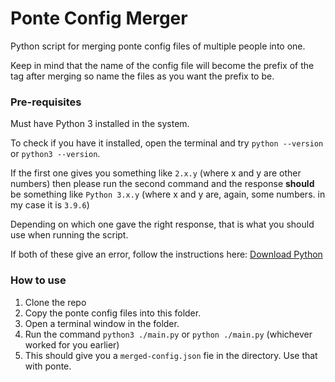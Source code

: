 # Ponte Config Merger
Python script for merging ponte config files of multiple people into one. 

Keep in mind that the name of the config file will become the prefix of the tag after merging so name the files as you want the prefix to be. 

### Pre-requisites 
Must have Python 3 installed in the system.

To check if you have it installed, open the terminal and try `python --version` or `python3 --version`.

If the first one gives you something like `2.x.y` (where x and y are other numbers) then please run the second command and the response **should** be something like `Python 3.x.y` (where x and y are, again, some numbers. in my case it is `3.9.6`)

Depending on which one gave the right response, that is what you should use when running the script. 

If both of these give an error, follow the instructions here: [Download Python](https://www.python.org/downloads/)


### How to use
1. Clone the repo
2. Copy the ponte config files into this folder. 
3. Open a terminal window in the folder. 
4. Run the command `python3 ./main.py` or `python ./main.py` (whichever worked for you earlier)
5. This should give you a `merged-config.json` fie in the directory. Use that with ponte. 